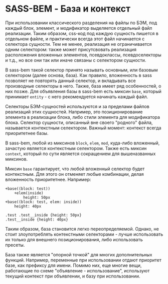 # SASS-BEM - База и контекст

При использовании классического разделения на файлы по БЭМ, под каждый блок, элемент, и модификатор выделяется отдельный файл реализации. Таким образом, css-код под каждую сущность пишется в отдельном файле, и практически всегда этот файл начинается с селектора сущности. Тем не менее, реализация не ограничивается одним селектором: также может присутсвовать реализация расположения вложенных элементов, псевдоклассы, псевдоселекторы и т.д., но все они так или иначе связаны с селектором сущности.

В sass-bem такой селектор принято называть основным, или базовым селектором (далее основа, база). Как правило, вложенность в sass позволяет не повторять данный селектор, и вкладывать все производные селекторы в него. Также, база имеет ряд особенностей, о них позже. Для объявления базы в sass-bem есть миксин `base`, который принимает `entity` - с него рекомендуется начинать каждый файл.

Селекторы БЭМ-сущностей используются и за пределами файлов реализаций этих сущностей. Например, это позиционирование элемента в реализации блока, либо стили элемента для модификатора блока. Селектор сущности, описанный вне своего "родного" файла, называется контекстным селектором. Важный момент: контекст всегда приоритетнее базы.

В sass-bem, любой из миксинов `block`, `elem`, `mod`, куда-либо вложенный, зачастую является контекстным селектором. Также есть миксин `context`, который по сути является сокращением для вышеназванных миксинов.

Миксин `base` гарантирует, что любой вложенный селектор будет контекстным. Для этого он отменяет любые комбинации, делая вложенность приоритетнее. Например:

```
+base((block: test))
	+elem(inside)
		height: 50px
+base((block: test, elem: inside))
	height: 40px
```

```
.test .test__inside {height: 50px}
.test__inside {height: 40px}
```

Таким образом, база становится легко переопределяемой. Однако, не стоит злоупотреблять контекстными селекторами - лучше использовать их только для внешнего позиционирования, либо использовать пресеты.

База также является "опорной точкой" для многих дополнительных функций. Например, переменные при использовании отдают приоритет базе, как префиксу для имени. Помимо них, еще многие вещи, работающие по схеме "объявление - использование", используют текущий контекст при объявлении, и базу при использовании.